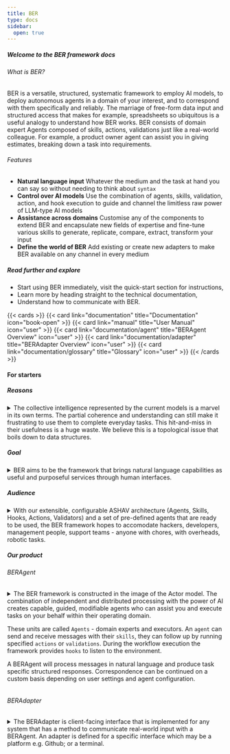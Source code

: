 ```yaml
---
title: BER
type: docs
sidebar:
  open: true
---
```


##### Welcome to the BER framework docs
###### What is BER?
BER is a versatile, structured, systematic framework to employ AI models, to deploy autonomous agents in a domain of your interest, and to correspond with them specifically and reliably. The marriage of free-form data input and structured access that makes for example, spreadsheets so ubiquitous is a useful analogy to understand how BER works. BER consists of domain expert Agents composed of skills, actions, validations just like a real-world colleague. For example, a product owner agent can assist you in giving estimates, breaking down a task into requirements.

###### Features
 - **Natural language input** Whatever the medium and the task at hand you can say so without needing to think about `syntax`
 - **Control over AI models** Use the combination of agents, skills, validation, action, and hook execution to guide and channel the limitless raw power of LLM-type AI models
 - **Assistance across domains** Customise any of the components to extend BER and encapsulate new fields of expertise and fine-tune various skills to generate, replicate, compare, extract, transform your input
 - **Define the world of BER** Add existing or create new adapters to make BER available on any channel in every medium

##### Read further and explore

 - Start using BER immediately, visit the quick-start section for instructions,
 - Learn more by heading straight to the technical documentation,
 - Understand how to communicate with BER.

{{< cards >}}
{{< card link="documentation" title="Documentation" icon="book-open" >}}
{{< card link="manual" title="User Manual" icon="user" >}}
{{< card link="documentation/agent" title="BERAgent Overview" icon="user" >}}
{{< card link="documentation/adapter" title="BERAdapter Overview" icon="user" >}}
{{< card link="documentation/glossary" title="Glossary" icon="user" >}}
{{< /cards >}}


#### For starters
##### Reasons
<details>
<summary>The collective intelligence represented by the current models is a marvel in its own terms. The partial coherence and understanding can still make it frustrating to use them to complete everyday tasks. This hit-and-miss in their usefulness is a huge waste. We believe this is a topological issue that boils down to data structures.</summary>
</details>

##### Goal
<details>
<summary>BER aims to be the framework that brings natural language capabilities as useful and purposeful services through human interfaces.</summary>
</details>

##### Audience
<details>
<summary>With our extensible, configurable ASHAV architecture (Agents, Skills, Hooks, Actions, Validators) and a set of pre-defined agents that are ready to be used, the BER framework hopes to accomodate hackers, developers, management people, support teams - anyone with chores, with overheads, robotic tasks.</summary>
</details>

##### Our product
###### BERAgent
<details>
<summary>The BER framework is constructed in the image of the Actor model. The combination of independent and distributed processing with the power of AI creates capable, guided, modifiable agents who can assist you and execute tasks on your behalf within their operating domain.

These units are called `Agents` - domain experts and executors. An `agent` can send and receive messages with their `skills`, they can follow up by running specified `actions` or `validations`. During the workflow execution the framework provides `hooks` to listen to the environment.

A BERAgent will process messages in natural language and produce task specific structured responses. Correspondence can be continued on a custom basis depending on user settings and agent configuration.</summary>
</details>

###### BERAdapter
<details>
<summary>The BERAdapter is client-facing interface that is implemented for any system that has a method to communicate real-world input with a BERAgent. An adapter is defined for a specific interface which may be a platform e.g. Github; or a terminal.</summary>
</details>
